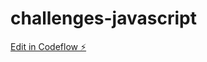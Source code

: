 # challenges-javascript

[Edit in Codeflow ⚡️](https://stackblitz.com/~/github.com/gonzalote99/challenges-javascript)